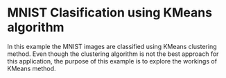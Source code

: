 # MNIST Clasification using KMeans algorithm
In this example the MNIST images are classified using KMeans clustering method. Even though the clustering
algorithm is not the best approach for this application, the purpose of this example is to explore the 
workings of KMeans method.
